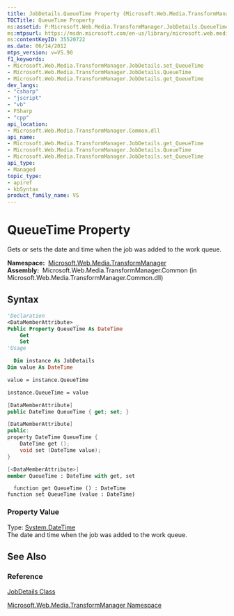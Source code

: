 ```yaml
---
title: JobDetails.QueueTime Property (Microsoft.Web.Media.TransformManager)
TOCTitle: QueueTime Property
ms:assetid: P:Microsoft.Web.Media.TransformManager.JobDetails.QueueTime
ms:mtpsurl: https://msdn.microsoft.com/en-us/library/microsoft.web.media.transformmanager.jobdetails.queuetime(v=VS.90)
ms:contentKeyID: 35520722
ms.date: 06/14/2012
mtps_version: v=VS.90
f1_keywords:
- Microsoft.Web.Media.TransformManager.JobDetails.set_QueueTime
- Microsoft.Web.Media.TransformManager.JobDetails.QueueTime
- Microsoft.Web.Media.TransformManager.JobDetails.get_QueueTime
dev_langs:
- "csharp"
- "jscript"
- "vb"
- FSharp
- "cpp"
api_location:
- Microsoft.Web.Media.TransformManager.Common.dll
api_name:
- Microsoft.Web.Media.TransformManager.JobDetails.get_QueueTime
- Microsoft.Web.Media.TransformManager.JobDetails.QueueTime
- Microsoft.Web.Media.TransformManager.JobDetails.set_QueueTime
api_type:
- Managed
topic_type:
- apiref
- kbSyntax
product_family_name: VS
---
```


# QueueTime Property

Gets or sets the date and time when the job was added to the work queue.

**Namespace:**  [Microsoft.Web.Media.TransformManager](microsoft-web-media-transformmanager-namespace.md)  
**Assembly:**  Microsoft.Web.Media.TransformManager.Common (in Microsoft.Web.Media.TransformManager.Common.dll)

## Syntax

```vb
'Declaration
<DataMemberAttribute> _
Public Property QueueTime As DateTime
    Get
    Set
'Usage

  Dim instance As JobDetails
Dim value As DateTime

value = instance.QueueTime

instance.QueueTime = value
```

```csharp
[DataMemberAttribute]
public DateTime QueueTime { get; set; }
```

```cpp
[DataMemberAttribute]
public:
property DateTime QueueTime {
    DateTime get ();
    void set (DateTime value);
}
```

``` fsharp
[<DataMemberAttribute>]
member QueueTime : DateTime with get, set
```

```jscript
  function get QueueTime () : DateTime
function set QueueTime (value : DateTime)
```

### Property Value

Type: [System.DateTime](https://msdn.microsoft.com/library/03ybds8y)  
The date and time when the job was added to the work queue.  

## See Also

### Reference

[JobDetails Class](jobdetails-class-microsoft-web-media-transformmanager.md)

[Microsoft.Web.Media.TransformManager Namespace](microsoft-web-media-transformmanager-namespace.md)

